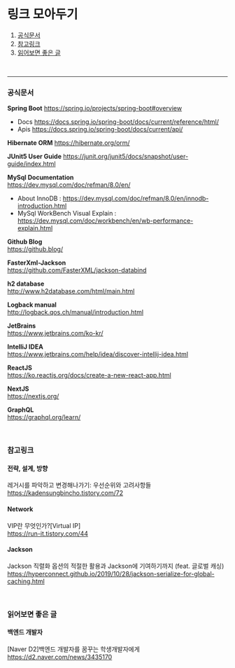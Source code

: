 # 링크 모아두기 
1. [공식문서](#공식문서)
2. [참고링크](#참고링크)
3. [읽어보면 좋은 글](#읽어보면-좋은-글)

<br>

---

### 공식문서


**Spring Boot**
https://spring.io/projects/spring-boot#overview
* Docs
https://docs.spring.io/spring-boot/docs/current/reference/html/
* Apis 
https://docs.spring.io/spring-boot/docs/current/api/

**Hibernate ORM**
https://hibernate.org/orm/

**JUnit5 User Guide**
https://junit.org/junit5/docs/snapshot/user-guide/index.html


**MySql Documentation** <br>
https://dev.mysql.com/doc/refman/8.0/en/

- About InnoDB : https://dev.mysql.com/doc/refman/8.0/en/innodb-introduction.html
- MySql WorkBench Visual Explain : https://dev.mysql.com/doc/workbench/en/wb-performance-explain.html


**Github Blog** <br>
https://github.blog/


**FasterXml-Jackson** <br> 
https://github.com/FasterXML/jackson-databind

**h2 database** <br> 
http://www.h2database.com/html/main.html

**Logback manual** <br>
http://logback.qos.ch/manual/introduction.html

**JetBrains** <br> 
https://www.jetbrains.com/ko-kr/

**IntelliJ IDEA** <br> 
https://www.jetbrains.com/help/idea/discover-intellij-idea.html

**ReactJS** <br>
https://ko.reactjs.org/docs/create-a-new-react-app.html

**NextJS** <br>
https://nextjs.org/

**GraphQL** <br>
https://graphql.org/learn/


<br>


### 참고링크 

#### 전략, 설계, 방향 

레거시를 파악하고 변경해나가기: 우선순위와 고려사항들 <br> 
https://kadensungbincho.tistory.com/72


#### Network

VIP란 무엇인가?[Virtual IP] <br>
https://run-it.tistory.com/44


#### Jackson

Jackson 직렬화 옵션의 적절한 활용과 Jackson에 기여하기까지 (feat. 글로벌 캐싱) <br> 
https://hyperconnect.github.io/2019/10/28/jackson-serialize-for-global-caching.html

<br>

### 읽어보면 좋은 글

#### 백엔드 개발자

[Naver D2]백엔드 개발자를 꿈꾸는 학생개발자에게 <br> 
https://d2.naver.com/news/3435170

